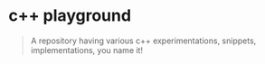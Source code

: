 # c++ playground
> A repository having various c++ experimentations, snippets, implementations, you name it!
